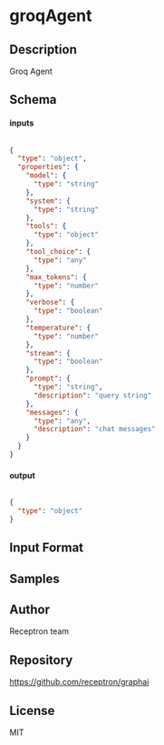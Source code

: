 # groqAgent

## Description

Groq Agent

## Schema

#### inputs

```json

{
  "type": "object",
  "properties": {
    "model": {
      "type": "string"
    },
    "system": {
      "type": "string"
    },
    "tools": {
      "type": "object"
    },
    "tool_choice": {
      "type": "any"
    },
    "max_tokens": {
      "type": "number"
    },
    "verbose": {
      "type": "boolean"
    },
    "temperature": {
      "type": "number"
    },
    "stream": {
      "type": "boolean"
    },
    "prompt": {
      "type": "string",
      "description": "query string"
    },
    "messages": {
      "type": "any",
      "description": "chat messages"
    }
  }
}

````

#### output

```json

{
  "type": "object"
}

````

## Input Format



## Samples



## Author

Receptron team

## Repository

https://github.com/receptron/graphai

## License

MIT


